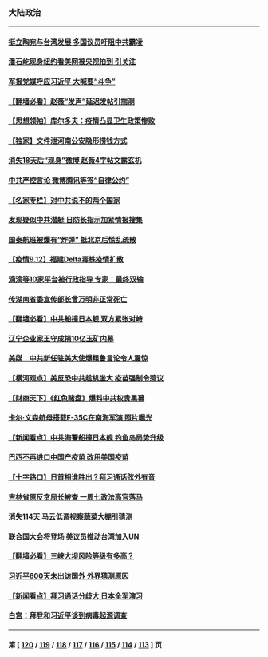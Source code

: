 ### 大陆政治
---
#### [挺立陶宛与台湾发展 多国议员吁阻中共霸凌](../../pages/ncid277/n13228920.md) 
#### [潘石屹现身纽约看美网被央视拍到 引关注](../../pages/ncid277/n13229052.md) 
#### [军报党媒呼应习近平 大喊要“斗争”](../../pages/ncid277/n13226283.md) 
#### [【翻墙必看】赵薇“发声”延迟发帖引揣测](../../pages/ncid277/n13228629.md) 
#### [【思想领袖】库尔多夫：疫情凸显卫生政策惨败](../../pages/ncid277/n13187610.md) 
#### [【独家】文件泄河南公安隐形捞钱方式](../../pages/ncid277/n13222817.md) 
#### [消失18天后“现身”微博 赵薇4字帖文露玄机](../../pages/ncid277/n13228433.md) 
#### [中共严控言论 微博腾讯等签“自律公约”](../../pages/ncid277/n13228003.md) 
#### [【名家专栏】对中共说不的两个国家](../../pages/ncid277/n13227986.md) 
#### [发现疑似中共潜艇 日防长指示加紧情报搜集](../../pages/ncid277/n13228315.md) 
#### [国泰航班被爆有“炸弹” 抵北京后慌乱疏散](../../pages/ncid277/n13228285.md) 
#### [【疫情9.12】福建Delta毒株疫情扩散](../../pages/ncid277/n13227763.md) 
#### [滴滴等10家平台被行政指导 专家：最终双输](../../pages/ncid277/n13227654.md) 
#### [传湖南省委宣传部长曾万明非正常死亡](../../pages/ncid277/n13227478.md) 
#### [【翻墙必看】中共船撞日本舰 双方紧张对峙](../../pages/ncid277/n13227217.md) 
#### [辽宁企业家王守成捐10亿玉矿内幕](../../pages/ncid277/n13227115.md) 
#### [美媒：中共新任驻美大使爆粗鲁言论令人震惊](../../pages/ncid277/n13227403.md) 
#### [【横河观点】美反恐中共趁机坐大 疫苗强制令惹议](../../pages/ncid277/n13227044.md) 
#### [【财商天下】《红色赌盘》爆料中共权贵黑幕](../../pages/ncid277/n13226783.md) 
#### [卡尔‧文森航母搭载F-35C在南海军演 照片曝光](../../pages/ncid277/n13226898.md) 
#### [【新闻看点】中共海警船撞日本舰 钓鱼岛局势升级](../../pages/ncid277/n13227030.md) 
#### [巴西不再进口中国产疫苗 改用美国疫苗](../../pages/ncid277/n13226902.md) 
#### [【十字路口】日首相谁胜出？拜习通话弦外有音](../../pages/ncid277/n13226300.md) 
#### [吉林省原反贪局长被查 一周七政法高官落马](../../pages/ncid277/n13225582.md) 
#### [消失114天 马云低调视察蔬菜大棚引猜测](../../pages/ncid277/n13225779.md) 
#### [联合国大会将登场 美议员推动台湾加入UN](../../pages/ncid277/n13225726.md) 
#### [【翻墙必看】三峡大坝风险等级有多高？](../../pages/ncid277/n13225641.md) 
#### [习近平600天未出访国外 外界猜测原因](../../pages/ncid277/n13225212.md) 
#### [【新闻看点‭】拜习通话分歧大 日本全军演习](../../pages/ncid277/n13225027.md) 
#### [白宫：拜登和习近平谈到病毒起源调查](../../pages/ncid277/n13225332.md) 

---
#### 第 [ [120](./120.md) / [119](./119.md) / [118](./118.md) / [117](./117.md) / [116](./116.md) / [115](./115.md) / [114](./114.md) / [113](./113.md) ] 页
